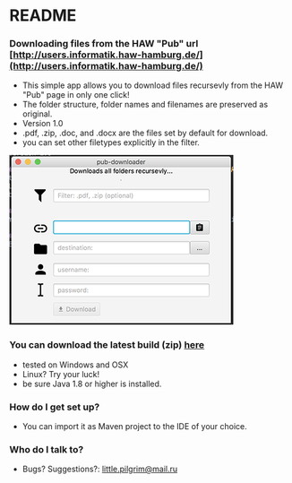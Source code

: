 # README #

### Downloading files from the HAW "Pub" url [http://users.informatik.haw-hamburg.de/](http://users.informatik.haw-hamburg.de/) ###
* This simple app allows you to download files recursevly from the HAW "Pub" page in only one click!
* The folder structure, folder names and filenames are preserved as original.
* Version 1.0
* .pdf, .zip, .doc, and .docx are the files set by default for download.
* you can set other filetypes explicitly in the filter.

![screenshot](src/main/resources/img/screenshot.png) 

### You can download the latest build (zip) [here](https://github.com/juanitolaguna/haw-downloader/blob/master/build/pubLoader.zip) ####
* tested on Windows and OSX
* Linux? Try your luck!
* be sure Java 1.8 or higher is installed.

### How do I get set up? ###
* You can import it as Maven project to the IDE of your choice.

### Who do I talk to? ###
* Bugs? Suggestions?: little.pilgrim@mail.ru

